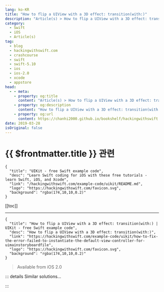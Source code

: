 ```yaml
---
lang: ko-KR
title: "How to flip a UIView with a 3D effect: transition(with:)"
description: "Article(s) > How to flip a UIView with a 3D effect: transition(with:)"
category:
  - Swift
  - iOS
  - Article(s)
tag: 
  - blog
  - hackingwithswift.com
  - crashcourse
  - swift
  - swift-5.10
  - ios
  - ios-2.0
  - xcode
  - appstore
head:
  - - meta:
    - property: og:title
      content: "Article(s) > How to flip a UIView with a 3D effect: transition(with:)"
    - property: og:description
      content: "How to flip a UIView with a 3D effect: transition(with:)"
    - property: og:url
      content: https://chanhi2000.github.io/bookshelf/hackingwithswift.com/example-code/uikit/how-to-fix-the-error-failed-to-instantiate-the-default-view-controller-for-uimainstoryboardfile.html
date: 2019-03-28
isOriginal: false
---
```


# {{ $frontmatter.title }} 관련

```component VPCard
{
  "title": "UIKit - free Swift example code",
  "desc": "Learn Swift coding for iOS with these free tutorials - learn Swift, iOS, and Xcode",
  "link": "/hackingwithswift.com/example-code/uikit/README.md",
  "logo": "https://hackingwithswift.com/favicon.svg",
  "background": "rgba(174,10,10,0.2)"
}
```

[[toc]]

---

```component VPCard
{
  "title": "How to flip a UIView with a 3D effect: transition(with:) | UIKit - free Swift example code",
  "desc": "How to flip a UIView with a 3D effect: transition(with:)",
  "link": "https://hackingwithswift.com/example-code/uikit/how-to-fix-the-error-failed-to-instantiate-the-default-view-controller-for-uimainstoryboardfile",
  "logo": "https://hackingwithswift.com/favicon.svg",
  "background": "rgba(174,10,10,0.2)"
}
```

> Available from iOS 2.0

<!-- TODO: 작성 -->

<!--
iOS has a built-in way to transition between views, and you can use this to produce 3D flips in just a few lines of code. Here's a basic example that flips between two views:

```swift
@objc func flip() {
    let transitionOptions: UIView.AnimationOptions = [.transitionFlipFromRight, .showHideTransitionViews]

    UIView.transition(with: firstView, duration: 1.0, options: transitionOptions, animations: {
        self.firstView.isHidden = true
    })

    UIView.transition(with: secondView, duration: 1.0, options: transitionOptions, animations: {
        self.secondView.isHidden = false
    })
}
```

Here's a basic test harness you can use to see that method in action:

```swift
var firstView: UIView!
var secondView: UIView!

override func viewDidLoad() {
    super.viewDidLoad()

    firstView = UIView(frame: CGRect(x: 32, y: 32, width: 128, height: 128))
    secondView = UIView(frame: CGRect(x: 32, y: 32, width: 128, height: 128))

    firstView.backgroundColor = UIColor.red
    secondView.backgroundColor = UIColor.blue

    secondView.isHidden = true

    view.addSubview(firstView)
    view.addSubview(secondView)

    perform(#selector(flip), with: nil, afterDelay: 2)
}
```

Try experimenting with the different values of `UIView.AnimationOptions` to see what other animations are available.

-->

::: details Similar solutions…

<!--
/quick-start/swiftui/how-to-create-a-custom-transition">How to create a custom transition 
/example-code/games/how-to-change-skscene-with-a-transition-presentscene">How to change SKScene with a transition: presentScene() 
/quick-start/swiftui/how-to-add-and-remove-views-with-a-transition">How to add and remove views with a transition 
/quick-start/swiftui/how-to-make-views-scroll-with-a-custom-transition">How to make views scroll with a custom transition 
/example-code/uikit/how-to-mask-one-uiview-using-another-uiview">How to mask one UIView using another UIView</a>
-->

:::

